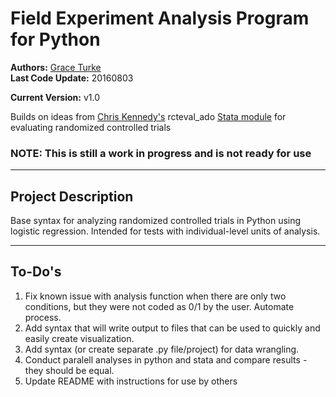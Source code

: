 # Field Experiment Analysis Program for Python
**Authors:** <a href=mailto:gturkeaflcio.org>Grace Turke</a>  
**Last Code Update:** 20160803

**Current Version:** v1.0

Builds on ideas from [Chris Kennedy's](https://github.com/ck37) rcteval\_ado [Stata module](https://github.com/ck37/rcteval_ado) for evaluating randomized controlled trials


### NOTE: This is still a work in progress and is not ready for use

---
## Project Description  
Base syntax for analyzing randomized controlled trials in Python using logistic regression. Intended for tests with individual-level units of analysis.

---
## To-Do's
1. Fix known issue with analysis function when there are only two conditions, but they were not coded as 0/1 by the user. Automate process.
2. Add syntax that will write output to files that can be used to quickly and easily create visualization.
3. Add syntax (or create separate .py file/project) for data wrangling.
4. Conduct paralell analyses in python and stata and compare results - they should be equal.
5. Update README with instructions for use by others
